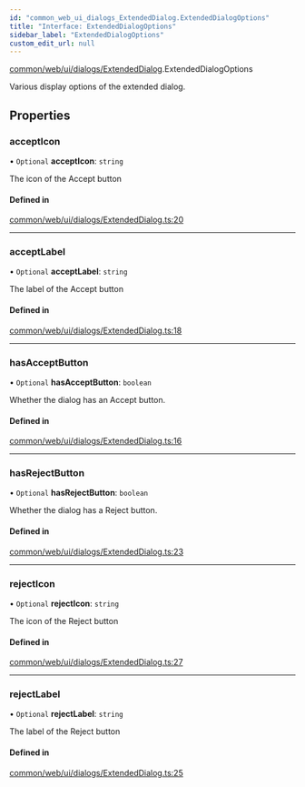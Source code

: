 ```yaml
---
id: "common_web_ui_dialogs_ExtendedDialog.ExtendedDialogOptions"
title: "Interface: ExtendedDialogOptions"
sidebar_label: "ExtendedDialogOptions"
custom_edit_url: null
---
```


[common/web/ui/dialogs/ExtendedDialog](../modules/common_web_ui_dialogs_ExtendedDialog.md).ExtendedDialogOptions

Various display options of the extended dialog.

## Properties

### acceptIcon

• `Optional` **acceptIcon**: `string`

The icon of the Accept button

#### Defined in

[common/web/ui/dialogs/ExtendedDialog.ts:20](https://github.com/Soroush9978/rds-ng/blob/5673246/src/common/web/ui/dialogs/ExtendedDialog.ts#L20)

___

### acceptLabel

• `Optional` **acceptLabel**: `string`

The label of the Accept button

#### Defined in

[common/web/ui/dialogs/ExtendedDialog.ts:18](https://github.com/Soroush9978/rds-ng/blob/5673246/src/common/web/ui/dialogs/ExtendedDialog.ts#L18)

___

### hasAcceptButton

• `Optional` **hasAcceptButton**: `boolean`

Whether the dialog has an Accept button.

#### Defined in

[common/web/ui/dialogs/ExtendedDialog.ts:16](https://github.com/Soroush9978/rds-ng/blob/5673246/src/common/web/ui/dialogs/ExtendedDialog.ts#L16)

___

### hasRejectButton

• `Optional` **hasRejectButton**: `boolean`

Whether the dialog has a Reject button.

#### Defined in

[common/web/ui/dialogs/ExtendedDialog.ts:23](https://github.com/Soroush9978/rds-ng/blob/5673246/src/common/web/ui/dialogs/ExtendedDialog.ts#L23)

___

### rejectIcon

• `Optional` **rejectIcon**: `string`

The icon of the Reject button

#### Defined in

[common/web/ui/dialogs/ExtendedDialog.ts:27](https://github.com/Soroush9978/rds-ng/blob/5673246/src/common/web/ui/dialogs/ExtendedDialog.ts#L27)

___

### rejectLabel

• `Optional` **rejectLabel**: `string`

The label of the Reject button

#### Defined in

[common/web/ui/dialogs/ExtendedDialog.ts:25](https://github.com/Soroush9978/rds-ng/blob/5673246/src/common/web/ui/dialogs/ExtendedDialog.ts#L25)
